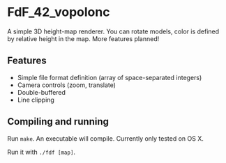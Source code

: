 # FdF_42_vopolonc

A simple 3D height-map renderer. You can rotate models, color is defined by
relative height in the map. More features planned!

## Features
* Simple file format definition (array of space-separated integers)
* Camera controls (zoom, translate)
* Double-buffered
* Line clipping

## Compiling and running
Run `make`. An executable will compile. Currently only tested on OS X.

Run it with `./fdf [map]`.
